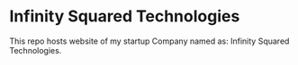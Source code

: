 # Infinity Squared Technologies
This repo hosts website of my startup Company named as: Infinity Squared Technologies.

